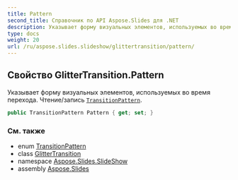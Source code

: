```yaml
---
title: Pattern
second_title: Справочник по API Aspose.Slides для .NET
description: Указывает форму визуальных элементов, используемых во время перехода. Чтение/запись TransitionPatternaspose.slides.slideshow/transitionpattern.
type: docs
weight: 20
url: /ru/aspose.slides.slideshow/glittertransition/pattern/
---
```


## Свойство GlitterTransition.Pattern

Указывает форму визуальных элементов, используемых во время перехода. Чтение/запись [`TransitionPattern`](../../transitionpattern).

```csharp
public TransitionPattern Pattern { get; set; }
```

### См. также

* enum [TransitionPattern](../../transitionpattern)
* class [GlitterTransition](../../glittertransition)
* namespace [Aspose.Slides.SlideShow](../../glittertransition)
* assembly [Aspose.Slides](../../../)

<!-- DO NOT EDIT: сгенерировано xmldocmd для Aspose.Slides.dll -->
